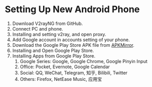 # Setting Up New Android Phone

1. Download V2rayNG from GitHub.
2. Connect PC and phone.
3. Installing and setting v2ray, and open proxy.
4. Add Google account in accounts setting of your phone.
5. Download the Google Play Store APK file from [APKMirror](https://www.apkmirror.com/apk/google-inc/google-play-store/).
6. Installing and Open Google Play Store.
7. Installing Apps from Google Play Store.
   1. Google Series: Google, Google Chrome, Google Pinyin Input
   2. Office: Pocket, Evernote, Google Calendar
   3. Social: QQ, WeChat, Telegram, 知乎, Bilibili, Twitter
   4. Others: Firefox, NetEase Music, 应用宝